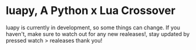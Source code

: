 


# luapy, A Python x Lua Crossover
luapy is currently in development, so some things can change. 
If you haven't, make sure to watch out for any new realeases!, stay updated by pressed watch > realeases thank you!
